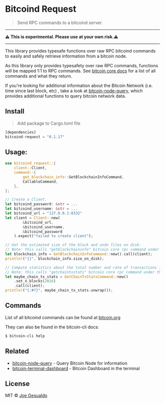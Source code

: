 # Bitcoind Request

> Send RPC commands to a bitcoind server.

---

**⚠️ This is experimental. Please use at your own risk.⚠️**

---

This library provides typesafe functions over raw RPC bitcoind commands to easily and safely retrieve information from a bitcoin node.

As this library only provides typesafety over raw RPC commands, functions will be mapped 1:1 to RPC commands. See [bitcoin core docs](https://bitcoincore.org/en/doc/0.17.0/rpc/) for a list of all commands and what they return.

If you're looking for additional information about the Bitcoin Network (i.e. time since last block, etc) , take a look at [bitcoin-node-query](https://github.com/joegesualdo/bitcoin-node-query), which provides additional functions to query bitcoin network data.

## Install

> Add package to Cargo.toml file

```rust
[dependencies]
bitcoind-request = "0.1.17"
```

## Usage:

```rust
use bitcoind_request::{
    client::Client,
    command::{
        get_blockchain_info::GetBlockchainInfoCommand,
        CallableCommand,
    },
};

// Create a Client.
let bitcoind_password: &str = ...
let bitcoind_username: &str = ...
let bitcoind_url = "127.0.0.1:8332"
let client = Client::new(
        &bitcoind_url,
        &bitcoind_username,
        &bitcoind_password
    ).expect("failed to create client");

// Get the estimated size of the block and undo files on disk.
// Note: this calls "getblockchaininfo" bitcoin core rpc command under the hood.
let blockchain_info = GetBlockchainInfoCommand::new().call(client);
println!("{}", blockchain_info.size_on_disk);

// Compute statistics about the total number and rate of transactions in the chain.
// Note: this calls "getchaintxstats" bitcoin core rpc command under the hood.
let maybe_chain_tx_stats = GetChainTxStatsCommand::new()
	.set_n_blocks(2016)
	.call(client);
println!("{:#?}", maybe_chain_tx_stats.unwrap());

```

## Commands

List of all bitcoind commands can be found at [bitcoin.org](https://bitcoincore.org/en/doc/0.21.0/rpc/)

They can also be found in the bitcoin-cli docs:

```zsh
$ bitcoin-cli help
```

## Related

- [bitcoin-node-query](https://github.com/joegesualdo/bitcoin-node-query) - Query Bitcoin Node for information
- [bitcoin-terminal-dashboard](https://github.com/joegesualdo/bitcoin-terminal-dashboard) - Bitcoin Dashboard in the terminal

## License

MIT © [Joe Gesualdo]()

